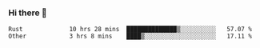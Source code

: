 ### Hi there 👋

<!--
**yeya24/yeya24** is a ✨ _special_ ✨ repository because its `README.md` (this file) appears on your GitHub profile.

Here are some ideas to get you started:

- 🔭 I’m currently working on ...
- 🌱 I’m currently learning ...
- 👯 I’m looking to collaborate on ...
- 🤔 I’m looking for help with ...
- 💬 Ask me about ...
- 📫 How to reach me: ...
- 😄 Pronouns: ...
- ⚡ Fun fact: ...
-->

<!--START_SECTION:waka-->

```text
Rust             10 hrs 28 mins  ██████████████▒░░░░░░░░░░   57.07 %
Other            3 hrs 8 mins    ████▒░░░░░░░░░░░░░░░░░░░░   17.11 %
```

<!--END_SECTION:waka-->
